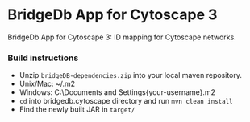 BridgeDb App for Cytoscape 3
===============

BridgeDb App for Cytoscape 3: ID mapping for Cytoscape networks.


### Build instructions
* Unzip ```bridgeDB-dependencies.zip``` into your local maven repository.
 *  Unix/Mac: ~/.m2
 *  Windows: C:\Documents and Settings\{your-username}\.m2
* ```cd``` into bridgedb.cytoscape directory and run ```mvn clean install```
* Find the newly built JAR in ```target/```
